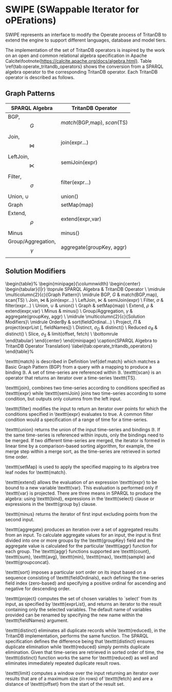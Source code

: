 # SWIPE (SWappable Iterator for oPErations)

SWIPE represents an interface to modify the Operate process of TritanDB to extend the engine to support different languages, database and model tiers.

The implementation of the set of TritanDB operators is inspired by the work on an open and common relational algebra specification in Apache Calcite\footnote{https://calcite.apache.org/docs/algebra.html}. Table \ref{tab:operate_tritandb_operators} shows the conversion from a SPARQL algebra operator to the corresponding TritanDB operator. Each TritanDB operator is described as follows.

## Graph Patterns 

|SPARQL Algebra | TritanDB Operator |
|---	|---	|
| BGP, $$G$$ | _match_(BGP,map), _scan_(TS) |
| Join, $$\bowtie$$ | join(expr...) |
| LeftJoin, $$\ltimes$$ | semiJoin(expr) |
| Filter, $$\sigma$$ | filter(expr...) |
| Union, $\cup$	| union() |
|Graph	| setMap(map) |
|Extend, $$\rho$$	| extend(expr,var) |
|Minus	| minus() |
|Group/Aggregation, $$\gamma$$	| aggregate(groupKey, aggr) |

## Solution Modifiers


\begin{table}%
\begin{minipage}{\columnwidth}
\begin{center}
\begin{tabular}{l|r}
  \toprule
SPARQL Algebra & TritanDB Operator  \\
  	\midrule
\multicolumn{2}{c}{Graph Pattern}\\
  	\midrule
BGP, $G$				& match(BGP,map), scan(TS) \\
Join, $\bowtie$			& join(expr...) \\
LeftJoin, $\ltimes$		& semiJoin(expr) \\
Filter, $\sigma$			& filter(expr...) \\
Union, $\cup$			& union() \\
Graph					& setMap(map) \\
Extend, $\rho$			& extend(expr,var) \\
Minus					& minus() \\
Group/Aggregation, $\gamma$		& aggregate(groupKey, aggr) \\
  	\midrule
\multicolumn{2}{c}{Solution Modifiers}\\
\midrule
OrderBy					& sort(fieldOrdinal...) \\
Project, $\Pi$			& project(exprList [, fieldNames]) \\
Distinct, $\sigma_{D}$	& distinct() \\
Reduced	$\sigma_{R}$	& distinct() \\
Slice, $\sigma_{S}$		& limit(offset, fetch) \\
 \bottomrule  
\end{tabular}
\end{center}
\end{minipage}
\caption{SPARQL Algebra to TritanDB Operator Translation}
\label{tab:operate_tritandb_operators}
\end{table}%

\texttt{match} is described in Definition \ref{def:match} which matches a Basic Graph Pattern (BGP) from a query with a mapping to produce a binding $\mathbb{B}$. A set of time-series are referenced within $\mathbb{B}$. \texttt{scan} is an operator that returns an iterator over a time-series \texttt{TS}.

\texttt{join}, combines two time-series according to conditions specified as \texttt{expr} while \texttt{semiJoin} joins two time-series according to some condition, but outputs only columns from the left input.

\texttt{filter} modifies the input to return an iterator over points for which the conditions specified in \texttt{expr} evaluates to true. A common filter condition would a specification of a range of time for a time-series.

\texttt{union} returns the union of the input time-series and bindings $\mathbb{B}$. If the same time-series is referenced within inputs, only the bindings need to be merged. If two different time-series are merged, the iterator is formed in linear time by a comparison-based sorting algorithm, for example, the merge step within a merge sort, as the time-series are retrieved in sorted time order.

\texttt{setMap} is used to apply the specified mapping to its algebra tree leaf nodes for \texttt{match}.

\texttt{extend} allows the evaluation of an expression \texttt{expr} to be bound to a new variable \texttt{var}. This evaluation is performed only if \texttt{var} is projected. There are three means in SPARQL to produce the algebra: using \texttt{bind}, expressions in the \texttt{select} clause or expressions in the \texttt{group by} clause.

\texttt{minus} returns the iterator of first input excluding points from the second input.

\texttt{aggregate} produces an iteration over a set of aggregated results from an input. To calculate aggregate values for an input, the input is first divided into one or more groups by the \texttt{groupKey} field and the aggregate value is calculated for the particular \texttt{aggr} function for each group. The \texttt{aggr} functions supported are \texttt{count}, \texttt{sum}, \texttt{avg}, \texttt{min}, \texttt{max}, \texttt{sample} and \texttt{groupconcat}.

\texttt{sort} imposes a particular sort order on its input based on a sequence consisting of \texttt{fieldOrdinals}, each defining the time-series field index (zero-based) and specifying a positive ordinal for ascending and negative for descending order.

\texttt{project} computes the set of chosen variables to `select' from its input, as specified by \texttt{exprList}, and returns an iterator to the result containing only the selected variables. The default name of variables provided can be renamed by specifying the new name within the \texttt{fieldNames} argument.

\texttt{distinct} eliminates all duplicate records while \texttt{reduced}, in the TritanDB implementation, performs the same function. The SPARQL specification defines the difference being that \texttt{distinct} ensures duplicate elimination while \texttt{reduced} simply permits duplicate elimination. Given that time-series are retrieved in sorted order of time, the \texttt{distinct} function works the same for \texttt{reduced} as well and eliminates immediately repeated duplicate result rows.

\texttt{limit} computes a window over the input returning an iterator over results that are of a maximum size (in rows) of \texttt{fetch} and are a distance of \texttt{offset} from the start of the result set.

